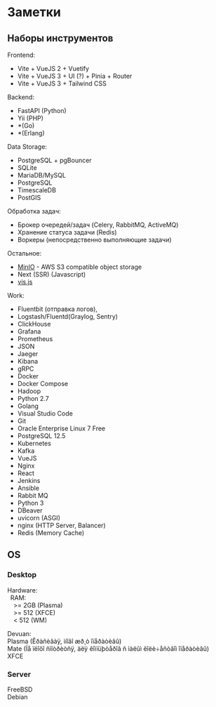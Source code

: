 # Заметки
## Наборы инструментов
Frontend:
- Vite + VueJS 2 + Vuetify
- Vite + VueJS 3 + UI (?) + Pinia + Router
- Vite + VueJS 3 + Tailwind CSS


Backend:
- FastAPI (Python)
- Yii (PHP)
- *(Go)
- *(Erlang)

Data Storage:
- PostgreSQL + pgBouncer
- SQLite
- MariaDB/MySQL
- PostgreSQL
- TimescaleDB
- PostGIS

Обработка задач:
- Брокер очередей/задач (Celery, RabbitMQ, ActiveMQ)
- Хранение статуса задачи (Redis)
- Воркеры (непосредственно выполняющие задачи)

Остальное:
- [MinIO](https://min.io) - AWS S3 compatible object storage
- Next (SSR) (Javascript)
- [vis.js](https://visjs.org/)

Work:
- Fluentbit (отправка логов), 
- Logstash/Fluentd(Graylog, Sentry)
- ClickHouse
- Grafana
- Prometheus
- JSON
- Jaeger
- Kibana
- gRPC
- Docker
- Docker Compose
- Hadoop
- Python 2.7
- Golang
- Visual Studio Code
- Git
- Oracle Enterprise Linux 7 Free
- PostgreSQL 12.5
- Kubernetes
- Kafka
- VueJS
- Nginx
- React
- Jenkins
- Ansible
- Rabbit MQ
- Python 3
- DBeaver
- uvicorn (ASGI)
- nginx (HTTP Server, Balancer)
- Redis (Memory Cache)

## OS
### Desktop
Hardware:  
&ensp;RAM:  
&ensp;&ensp;>= 2GB (Plasma)  
&ensp;&ensp;>= 512 (XFCE)  
&ensp;&ensp;< 512 (WM)  

Devuan:  
    Plasma (Êðàñèâàÿ, ìíîãî æð¸ò îïåðàòèâû)  
    Mate (Íå ïëîõî ñìîòðèòñÿ, äëÿ êîìïüþòåðîâ ñ ìàëûì êîëè÷åñòâîì îïåðàòèâû)  
    XFCE

### Server
FreeBSD  
Debian  
